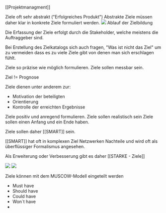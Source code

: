 [[Projektmanagment]]

Ziele oft sehr abstrakt ("Erfolgreiches Produkt") 
Abstrakte Ziele müssen daher klar in konkrete Ziele formuliert werden. 
<img src="Pasted image 20230920075800.png"/>
Ablauf der Zielbildung

Die Erfassung der Ziele erfolgt durch die Stakeholder, welche meistens die Auftraggeber sind. 

Bei Erstellung des Zielkatalogs sich auch fragen, "Was ist nicht das Ziel" um zu vermeiden dass es zu viele Ziele gibt von denen man sich erschlagen fühlt.

Ziele so präzise wie möglich formulieren.
Ziele sollen messbar sein.

Ziel != Prognose

Ziele dienen unter anderem zur:
- Motivation der beteiligten
- Orientierung
- Kontrolle der erreichten Ergebnisse


Ziele positiv und anregend formulieren.
Ziele sollen realistisch sein
Ziele sollen einen Anfang und ein Ende haben.

Ziele sollen daher [[SMART]] sein.

[[SMART]] hat oft in komplexen Ziel Netzwerken Nachteile und wird oft als überflüssiger Formalismus angesehen.

Als Erweiterung oder Verbesserung gibt es daher [[STARKE - Ziele]]

<img src="Pasted image 20230920081615.png"/>

<img src="Pasted image 20230920081621.png"/>


Ziele können mit dem MUSCOW-Modell eingeteilt werden
- Must have
- Should have
- Could have 
- Won´t have
- 